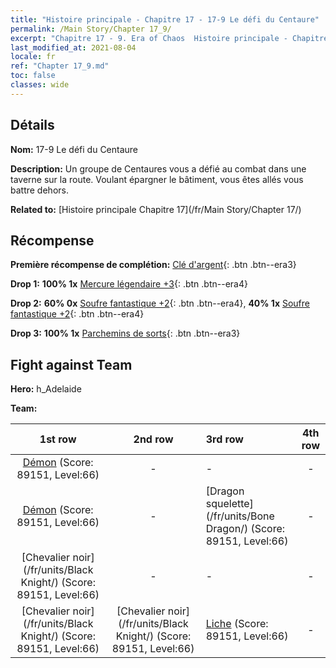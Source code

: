 ```yaml
---
title: "Histoire principale - Chapitre 17 - 17-9 Le défi du Centaure"
permalink: /Main Story/Chapter 17_9/
excerpt: "Chapitre 17 - 9. Era of Chaos  Histoire principale - Chapitre 17_9. 17-9 Le défi du Centaure"
last_modified_at: 2021-08-04
locale: fr
ref: "Chapter 17_9.md"
toc: false
classes: wide
---
```


## Détails

 **Nom:** 17-9 Le défi du Centaure

 **Description:** Un groupe de Centaures vous a défié au combat dans une taverne sur la route. Voulant épargner le bâtiment, vous êtes allés vous battre dehors.

 **Related to:** [Histoire principale Chapitre 17](/fr/Main Story/Chapter 17/)

## Récompense

 **Première récompense de complétion:** [Clé d'argent](/ItemsFR/con_693/){: .btn .btn--era3}

 **Drop 1:** **100% 1x** [Mercure légendaire +3](/ItemsFR/mat_56/){: .btn .btn--era4}

 **Drop 2:** **60% 0x** [Soufre fantastique +2](/ItemsFR/mat_50/){: .btn .btn--era4}, **40% 1x** [Soufre fantastique +2](/ItemsFR/mat_50/){: .btn .btn--era4}

 **Drop 3:** **100% 1x** [Parchemins de sorts](/ItemsFR/con_694/){: .btn .btn--era3}


## Fight against Team
 **Hero:** h_Adelaide

 **Team:**


  | 1st row | 2nd row | 3rd row | 4th row |
  |:----:|:----:|:----|:----:|
  | [Démon](/fr/units/Demon/) (Score: 89151, Level:66)  | - | - | - |
  | [Démon](/fr/units/Demon/) (Score: 89151, Level:66)  | - | [Dragon squelette](/fr/units/Bone Dragon/) (Score: 89151, Level:66)  | - |
  | [Chevalier noir](/fr/units/Black Knight/) (Score: 89151, Level:66)  | - | - | - |
  | [Chevalier noir](/fr/units/Black Knight/) (Score: 89151, Level:66)  | [Chevalier noir](/fr/units/Black Knight/) (Score: 89151, Level:66)  | [Liche](/fr/units/Lich/) (Score: 89151, Level:66)  | - |


